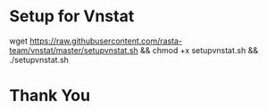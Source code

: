 # Setup for Vnstat

wget https://raw.githubusercontent.com/rasta-team/vnstat/master/setupvnstat.sh && chmod +x setupvnstat.sh && ./setupvnstat.sh

# Thank You
